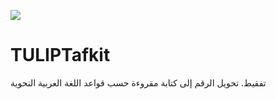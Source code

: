 <a href="https://www.buymeacoffee.com/samerassil"><img src="https://img.buymeacoffee.com/button-api/?text=Buy me a coffee&emoji=&slug=samerassil&button_colour=FF5F5F&font_colour=ffffff&font_family=Cookie&outline_colour=000000&coffee_colour=FFDD00" /></a>

# TULIPTafkit
تفقيط. تحويل الرقم إلى كتابة مقروءة حسب قواعد اللغة العربية النحوية
